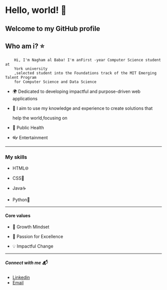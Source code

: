  # Hello, world! 💫

 ## Welcome to my GitHub profile

  ## Who am i? ⭐️

        Hi, I'm Nagham al Baba! I'm anFirst -year Computer Science student at
        York university 
        ,selected student into the Foundations track of the MIT Emerging Talent Program
        for Computer Science and Data Science 
      
- 🌍 Dedicated to developing impactful and purpose-driven web applications

- 🌱 I aim to use my knowledge and experience to create solutions that
  
   help the world,focusing on
  
- 💊 Public Health
  
- 👓 Entertainment

---

  ### My skills
  
- HTML🌐
  
- CSS🎨
  
- Java☕️
  
- Python🐍

---

 #### Core values

- 🌟  Growth Mindset
  
- 🚀  Passion for Excellence

- 💡  Impactful Change

---

 ##### Connect with me 📬

- [Linkedin](linkedin.com/in/nagham-al-baba-457958339)
- [Email](naghambaba1@gmail.com)

